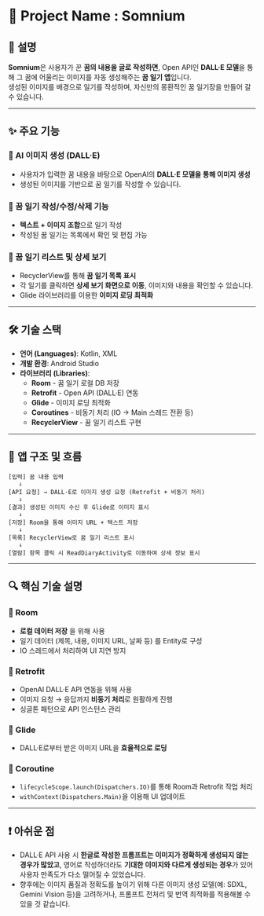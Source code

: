 # 🌙 Project Name : Somnium

## 📌 설명  
**Somnium**은 사용자가 꾼 **꿈의 내용을 글로 작성하면**, Open API인 **DALL·E 모델**을 통해 그 꿈에 어울리는 이미지를 자동 생성해주는 **꿈 일기 앱**입니다.  
생성된 이미지를 배경으로 일기를 작성하며, 자신만의 몽환적인 꿈 일기장을 만들어 갈 수 있습니다.

---

## ✨ 주요 기능

### 🎨 AI 이미지 생성 (DALL·E)
- 사용자가 입력한 꿈 내용을 바탕으로 OpenAI의 **DALL·E 모델을 통해 이미지 생성**
- 생성된 이미지를 기반으로 꿈 일기를 작성할 수 있습니다.
  
### 📖 꿈 일기 작성/수정/삭제 기능  
- **텍스트 + 이미지 조합**으로 일기 작성  
- 작성된 꿈 일기는 목록에서 확인 및 편집 가능  

### 📑 꿈 일기 리스트 및 상세 보기
- RecyclerView를 통해 **꿈 일기 목록 표시**
- 각 일기를 클릭하면 **상세 보기 화면으로 이동**, 이미지와 내용을 확인할 수 있습니다.
- Glide 라이브러리를 이용한 **이미지 로딩 최적화**

---

## 🛠️ 기술 스택

- **언어 (Languages)**: Kotlin, XML  
- **개발 환경**: Android Studio  
- **라이브러리 (Libraries)**:  
  - **Room** - 꿈 일기 로컬 DB 저장  
  - **Retrofit** - Open API (DALL·E) 연동  
  - **Glide** - 이미지 로딩 최적화  
  - **Coroutines** - 비동기 처리 (IO → Main 스레드 전환 등)  
  - **RecyclerView** - 꿈 일기 리스트 구현  

---

## 🔄 앱 구조 및 흐름

```text
[입력] 꿈 내용 입력
   ↓
[API 요청] → DALL·E로 이미지 생성 요청 (Retrofit + 비동기 처리)
   ↓
[결과] 생성된 이미지 수신 후 Glide로 이미지 표시
   ↓
[저장] Room을 통해 이미지 URL + 텍스트 저장
   ↓
[목록] RecyclerView로 꿈 일기 리스트 표시
   ↓
[열람] 항목 클릭 시 ReadDiaryActivity로 이동하여 상세 정보 표시
```

---

## 🔍 핵심 기술 설명

### 📌 Room
- **로컬 데이터 저장** 을 위해 사용
- 일기 데이터 (제목, 내용, 이미지 URL, 날짜 등) 를 Entity로 구성
- IO 스레드에서 처리하여 UI 지연 방지

### 📌 Retrofit
- OpenAI DALL·E API 연동을 위해 사용
- 이미지 요청 → 응답까지 **비동기 처리**로 원활하게 진행
- 싱글톤 패턴으로 API 인스턴스 관리

### 📌 Glide
- DALL·E로부터 받은 이미지 URL을 **효율적으로 로딩**

### 📌 Coroutine
- `lifecycleScope.launch(Dispatchers.IO)`를 통해 Room과 Retrofit 작업 처리
- `withContext(Dispatchers.Main)`을 이용해 UI 업데이트

---

## ❗ 아쉬운 점
- DALL·E API 사용 시 **한글로 작성한 프롬프트는 이미지가 정확하게 생성되지 않는 경우가 많았고**,
영어로 작성하더라도 **기대한 이미지와 다르게 생성되는 경우**가 있어 사용자 만족도가 다소 떨어질 수 있었습니다.
- 향후에는 이미지 품질과 정확도를 높이기 위해 다른 이미지 생성 모델(예: SDXL, Gemini Vision 등)을 고려하거나,
프롬프트 전처리 및 번역 최적화를 적용해볼 수 있을 것 같습니다.




